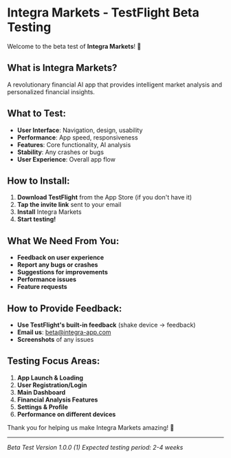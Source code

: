 # Integra Markets - TestFlight Beta Testing

Welcome to the beta test of **Integra Markets**! 🎉

## What is Integra Markets?
A revolutionary financial AI app that provides intelligent market analysis and personalized financial insights.

## What to Test:
- **User Interface**: Navigation, design, usability
- **Performance**: App speed, responsiveness
- **Features**: Core functionality, AI analysis
- **Stability**: Any crashes or bugs
- **User Experience**: Overall app flow

## How to Install:
1. **Download TestFlight** from the App Store (if you don't have it)
2. **Tap the invite link** sent to your email
3. **Install** Integra Markets
4. **Start testing!**

## What We Need From You:
- **Feedback on user experience**
- **Report any bugs or crashes**
- **Suggestions for improvements**
- **Performance issues**
- **Feature requests**

## How to Provide Feedback:
- **Use TestFlight's built-in feedback** (shake device → feedback)
- **Email us**: beta@integra-app.com
- **Screenshots** of any issues

## Testing Focus Areas:
1. **App Launch & Loading**
2. **User Registration/Login**
3. **Main Dashboard**
4. **Financial Analysis Features**
5. **Settings & Profile**
6. **Performance on different devices**

Thank you for helping us make Integra Markets amazing! 🚀

---
*Beta Test Version 1.0.0 (1)*
*Expected testing period: 2-4 weeks*
